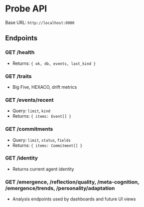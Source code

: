 # Probe API

Base URL: `http://localhost:8000`

## Endpoints

### GET /health
- Returns: `{ ok, db, events, last_kind }`

### GET /traits
- Big Five, HEXACO, drift metrics

### GET /events/recent
- Query: `limit`, `kind`
- Returns: `{ items: Event[] }`

### GET /commitments
- Query: `limit`, `status`, `fields`
- Returns: `{ items: Commitment[] }`

### GET /identity
- Returns current agent identity

### GET /emergence, /reflection/quality, /meta-cognition, /emergence/trends, /personality/adaptation
- Analysis endpoints used by dashboards and future UI views
